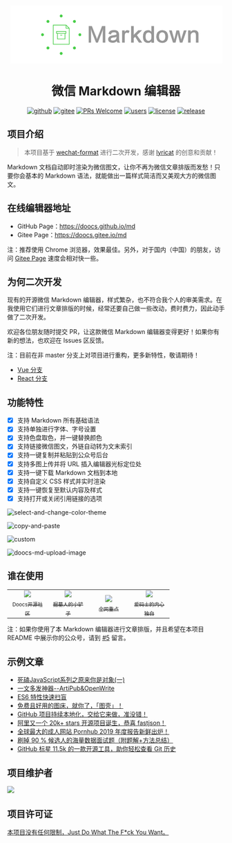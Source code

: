 <p align="center">
  <a href="https://github.com/doocs/md">
    <img src="./assets/images/logo-2.png">
  </a>
</p>
<h1 align="center">微信 Markdown 编辑器</h1>

<div align="center">

[![github](https://badgen.net/badge/⭐/GitHub/cyan)](https://github.com/doocs/md) [![gitee](https://badgen.net/badge/⭐/Gitee/cyan)](https://gitee.com/doocs/md) [![PRs Welcome](https://badgen.net/badge/PRs/welcome/green)](../../pulls) [![users](https://badgen.net/badge/who's/using/green)](../../issues) [![license](https://badgen.net/github/license/doocs/md)](./LICENSE) [![release](https://img.shields.io/github/v/release/doocs/md.svg)](../../releases)

</div>

## 项目介绍
> 本项目基于 [wechat-format](https://github.com/lyricat/wechat-format) 进行二次开发，感谢 [lyricat](https://github.com/lyricat) 的创意和贡献！

Markdown 文档自动即时渲染为微信图文，让你不再为微信文章排版而发愁！只要你会基本的 Markdown 语法，就能做出一篇样式简洁而又美观大方的微信图文。

## 在线编辑器地址
- GitHub Page：https://doocs.github.io/md
- Gitee Page：https://doocs.gitee.io/md

注：推荐使用 Chrome 浏览器，效果最佳。另外，对于国内（中国）的朋友，访问 [Gitee Page](https://doocs.gitee.io/md) 速度会相对快一些。

## 为何二次开发
现有的开源微信 Markdown 编辑器，样式繁杂，也不符合我个人的审美需求。在我使用它们进行文章排版的时候，经常还要自己做一些改动，费时费力，因此动手做了二次开发。

欢迎各位朋友随时提交 PR，让这款微信 Markdown 编辑器变得更好！如果你有新的想法，也欢迎在 Issues 区反馈。

注：目前在非 master 分支上对项目进行重构，更多新特性，敬请期待！

- [Vue 分支](https://github.com/doocs/md/tree/m_create_vue)
- [React 分支](https://github.com/doocs/md/tree/chore-webpack)


## 功能特性
- [x] 支持 Markdown 所有基础语法
- [x] 支持单独进行字体、字号设置
- [x] 支持色盘取色，并一键替换颜色
- [x] 支持链接微信图文，外链自动转为文末索引
- [x] 支持一键复制并粘贴到公众号后台
- [x] 支持多图上传并将 URL 插入编辑器光标定位处
- [x] 支持一键下载 Markdown 文档到本地
- [x] 支持自定义 CSS 样式并实时渲染
- [x] 支持一键恢复至默认内容及样式
- [x] 支持打开或关闭引用链接的选项

<!-- 
![select-and-change-color-theme](./assets/images/doocs-md-select-and-change-color-theme.gif)

![copy-and-paste](./assets/images/doocs-md-copy-and-paste.gif)

![custom](./assets/images/doocs-md-custom-css.gif)

![doocs-md-upload-image](./assets/images/doocs-md-upload-image.gif) 
-->

![select-and-change-color-theme](https://imgkr.cn-bj.ufileos.com/32c05c23-6309-491f-bd0d-f22a62c944b4.gif)

![copy-and-paste](https://imgkr.cn-bj.ufileos.com/31f16c2f-480c-4ea3-bb89-89b6e14d18e5.gif)

![custom](https://imgkr.cn-bj.ufileos.com/bbf0a0b6-b817-4626-bf79-4e18df318681.gif)

![doocs-md-upload-image](https://imgkr.cn-bj.ufileos.com/97db3cd6-bddc-4eff-8635-472631b0a642.gif) 

## 谁在使用
<table>
    <tr>
      <td align="center" style="width: 80px;">
        <a href="https://mp.weixin.qq.com/s/RNKDCK2KoyeuMeEs6GUrow">
          <img src="https://imgkr.cn-bj.ufileos.com/29fbfc6e-b1f2-4995-982f-74f993256626.png" style="width: 50px;"><br>
          <sub>Doocs开源社区</sub>
        </a>
      </td>
      <td align="center" style="width: 80px;">
        <a href="https://mp.weixin.qq.com/s/FpGIX9viQR6Z9iSCEPH86g">
          <img src="https://imgkr.cn-bj.ufileos.com/2631fe1d-0521-4f51-abb9-5250f4dda268.jpg" style="width: 50px;"><br>
          <sub>掘墓人的小铲子</sub>
        </a>
      </td>
      <td align="center" style="width: 80px;">
        <a href="https://mp.weixin.qq.com/s/yB3ZH3jmcF_LbzuKmnR9BQ">
          <img src="https://imgkr.cn-bj.ufileos.com/4b4b10a4-1146-4056-8799-9f8c1a3e5e9e.png" style="width: 50px;"><br>
          <sub>全网重点</sub>
        </a>
      </td>
      <td align="center" style="width: 80px;">
        <a href="https://mp.weixin.qq.com/s/oc5Z2t9ykbu_Dezjnw5mfQ">
          <img src="https://imgkr.cn-bj.ufileos.com/1ddb47f6-4943-4aae-ad24-c75c22c758bf.png" style="width: 50px;"><br>
          <sub>爱码士的内心独白</sub>
        </a>
      </td>
    </tr>
</table>

注：如果你使用了本 Markdown 编辑器进行文章排版，并且希望在本项目 README 中展示你的公众号，请到 [#5](https://github.com/doocs/md/issues/5) 留言。

## 示例文章
- [死磕JavaScript系列之原来你是对象(一)](https://mp.weixin.qq.com/s/oc5Z2t9ykbu_Dezjnw5mfQ)
- [一文多发神器--ArtiPub&OpenWrite](https://mp.weixin.qq.com/s/FpGIX9viQR6Z9iSCEPH86g)
- [ES6 特性快速扫盲](https://mp.weixin.qq.com/s/I3EzOO0skf8xDCGtyYM5Lg)
- [免费且好用的图床，就你了，「图壳」！](https://mp.weixin.qq.com/s/0HhgHLo_tTRFZcC-CVjDbw)
- [GitHub 项目持续本地化，交给它来做，准没错！](https://mp.weixin.qq.com/s/KO4xHr4EI0YfjF0hiT3pbw)
- [阿里又一个 20k+ stars 开源项目诞生，恭喜 fastjson！](https://mp.weixin.qq.com/s/RNKDCK2KoyeuMeEs6GUrow)
- [全球最大的成人网站 Pornhub 2019 年度报告新鲜出炉！](https://mp.weixin.qq.com/s/LY5kOzof1h3I0bw7tCkV1Q)
- [刷掉 90 % 候选人的海量数据面试题（附题解+方法总结）](https://mp.weixin.qq.com/s/rjGqxUvrEqJNlo09GrT1Dw)
- [GitHub 标星 11.5k 的一款开源工具，助你轻松查看 Git 历史](https://mp.weixin.qq.com/s/PK-ikENqF13Lmqy2pcMhYQ)

## 项目维护者
<!-- ALL-CONTRIBUTORS-LIST:START - Do not remove or modify this section -->

<a href="https://opencollective.com/doocs-md/contributors.svg?width=890&button=true"><img src="https://opencollective.com/doocs-md/contributors.svg?width=890&button=false" /></a>

<!-- ALL-CONTRIBUTORS-LIST:END -->

## 项目许可证
[本项目没有任何限制，Just Do What The F*ck You Want。](LICENSE)
